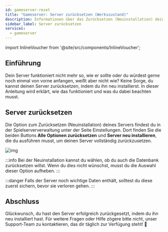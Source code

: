 ```yaml
---
id: gameserver-reset
title: "Gameserver: Server zurücksetzen (Werkszustand)"
description: Informationen über das Zurücksetzen (Neuinstallation) deines Gameservers von ZAP-Hosting - ZAP-Hosting.com Dokumentation
sidebar_label: Server zurücksetzen
services:
  - gameserver
---
```


import InlineVoucher from '@site/src/components/InlineVoucher';

## Einführung

Dein Server funktioniert nicht mehr so, wie er sollte oder du würdest gerne noch einmal von vorne anfangen, weißt aber nicht wie? Keine Sorge, du kannst deinen Server zurücksetzen, indem du ihn neu installierst. In dieser Anleitung wird erklärt, wie das funktioniert und was du dabei beachten musst. 

## Server zurücksetzen

Die Option zum Zurücksetzen (Neuinstallation) deines Servers findest du in der Spielserververwaltung unter der Seite Einstellungen. Dort finden Sie die beiden Buttons **Alle Optionen zurücksetzen** und **Server neu installieren**, die du ausführen musst, um deinen Server vollständig zurückzusetzen. 


![img](https://screensaver01.zap-hosting.com/index.php/s/cgFtoDDFHLMDkr5/download)

:::info
Bei der Neuinstallation kannst du wählen, ob du auch die Datenbank zurücksetzen willst. Wenn du dies nicht wünschst, musst du die Auswahl dieser Option aufheben. 
:::

:::danger
Falls der Server noch wichtige Daten enthält, solltest du diese zuerst sichern, bevor sie verloren gehen.
:::

## Abschluss

Glückwunsch, du hast den Server erfolgreich zurückgesetzt, indem du ihn neu installiert hast. Für weitere Fragen oder Hilfe zögere bitte nicht, unser Support-Team zu kontaktieren, das dir täglich zur Verfügung steht! 🙂



